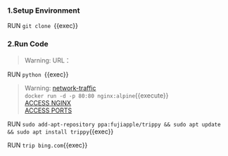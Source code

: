 ### 1.Setup Environment 

RUN `git clone `{{exec}}



### 2.Run Code

>Warning:  URL：

RUN `python `{{exec}}      




>Warning:  [network-traffic](https://github.com/killercoda/scenario-examples/blob/main/network-traffic/step1.md)     
`docker run -d -p 80:80 nginx:alpine`{{execute}}       
[ACCESS NGINX]({{TRAFFIC_HOST1_80}})    
[ACCESS PORTS]({{TRAFFIC_SELECTOR}})


RUN `sudo add-apt-repository ppa:fujiapple/trippy && sudo apt update && sudo apt install trippy`{{exec}} 

RUN `trip bing.com`{{exec}} 








